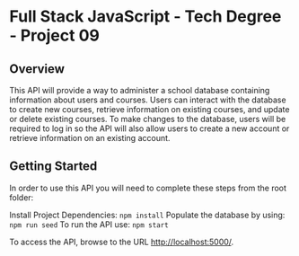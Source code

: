 # Full Stack JavaScript - Tech Degree - Project 09

## Overview
This API will provide a way to administer a school database containing information about users and courses. Users can interact with the database to create new courses, retrieve information on existing courses, and update or delete existing courses. To make changes to the database, users will be required to log in so the API will also allow users to create a new account or retrieve information on an existing account.

## Getting Started
In order to use this API you will need to complete these steps from the root folder:

Install Project Dependencies: `npm install`
Populate the database by using: `npm run seed`
To run the API use: `npm start`

To access the API, browse to the URL [http://localhost:5000/](http://localhost:5000/).